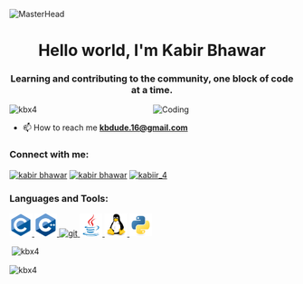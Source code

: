 ![MasterHead](https://e1.pxfuel.com/desktop-wallpaper/61/106/desktop-wallpaper-%E7%99%BD%E7%B1%B3-on-twitter-in-2021-pc-anime-banner.jpg)
<h1 align="center">Hello world, I'm Kabir Bhawar</h1>
<h3 align="center">Learning and contributing to the community, one block of code at a time.</h3>
<img align="right" alt = "Coding" width="250" src = "https://media.licdn.com/dms/image/D4D03AQFEZbi59j8EyA/profile-displayphoto-shrink_800_800/0/1685997602163?e=2147483647&v=beta&t=pwR13rKiy-7G3qxwf3tL5hwkYfXK3ztZDx10Nw_UR30">

<p align="left"> <img src="https://komarev.com/ghpvc/?username=kbx4&label=Profile%20views&color=0e75b6&style=flat" alt="kbx4" /> </p>

- 📫 How to reach me **kbdude.16@gmail.com**

<h3 align="left">Connect with me:</h3>
<p align="left">
<a href="https://linkedin.com/in/kabir bhawar" target="blank"><img align="center" src="https://raw.githubusercontent.com/rahuldkjain/github-profile-readme-generator/master/src/images/icons/Social/linked-in-alt.svg" alt="kabir bhawar" height="30" width="40" /></a>
<a href="https://fb.com/kabir bhawar" target="blank"><img align="center" src="https://raw.githubusercontent.com/rahuldkjain/github-profile-readme-generator/master/src/images/icons/Social/facebook.svg" alt="kabir bhawar" height="30" width="40" /></a>
<a href="https://instagram.com/kabiir_4" target="blank"><img align="center" src="https://raw.githubusercontent.com/rahuldkjain/github-profile-readme-generator/master/src/images/icons/Social/instagram.svg" alt="kabiir_4" height="30" width="40" /></a>
</p>

<h3 align="left">Languages and Tools:</h3>
<p align="left"> <a href="https://www.cprogramming.com/" target="_blank" rel="noreferrer"> <img src="https://raw.githubusercontent.com/devicons/devicon/master/icons/c/c-original.svg" alt="c" width="40" height="40"/> </a> <a href="https://www.w3schools.com/cpp/" target="_blank" rel="noreferrer"> <img src="https://raw.githubusercontent.com/devicons/devicon/master/icons/cplusplus/cplusplus-original.svg" alt="cplusplus" width="40" height="40"/> </a> <a href="https://git-scm.com/" target="_blank" rel="noreferrer"> <img src="https://www.vectorlogo.zone/logos/git-scm/git-scm-icon.svg" alt="git" width="40" height="40"/> </a> <a href="https://www.java.com" target="_blank" rel="noreferrer"> <img src="https://raw.githubusercontent.com/devicons/devicon/master/icons/java/java-original.svg" alt="java" width="40" height="40"/> </a> <a href="https://www.linux.org/" target="_blank" rel="noreferrer"> <img src="https://raw.githubusercontent.com/devicons/devicon/master/icons/linux/linux-original.svg" alt="linux" width="40" height="40"/> </a> <a href="https://www.python.org" target="_blank" rel="noreferrer"> <img src="https://raw.githubusercontent.com/devicons/devicon/master/icons/python/python-original.svg" alt="python" width="40" height="40"/> </a> </p>

<p>&nbsp;<img align="center" src="https://github-readme-stats.vercel.app/api?username=kbx4&show_icons=true&locale=en" alt="kbx4" /></p>

<p><img align="center" src="https://github-readme-streak-stats.herokuapp.com/?user=kbx4&" alt="kbx4" /></p>
